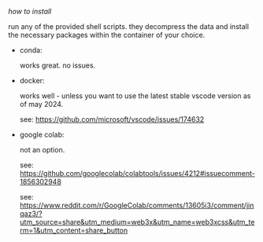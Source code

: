 _how to install_

run any of the provided shell scripts. they decompress the data and install the necessary packages within the container of your choice.

-   conda:

    works great. no issues.

-   docker:

    works well - unless you want to use the latest stable vscode version as of may 2024.

    see: https://github.com/microsoft/vscode/issues/174632

-   google colab:

    not an option.

    see: https://github.com/googlecolab/colabtools/issues/4212#issuecomment-1856302948

    see: https://www.reddit.com/r/GoogleColab/comments/13605i3/comment/jinqaz3/?utm_source=share&utm_medium=web3x&utm_name=web3xcss&utm_term=1&utm_content=share_button
